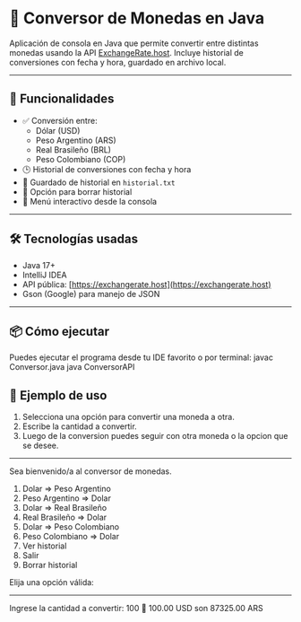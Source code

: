 # 💱 Conversor de Monedas en Java

Aplicación de consola en Java que permite convertir entre distintas monedas usando la API [ExchangeRate.host](https://exchangerate.host). 
Incluye historial de conversiones con fecha y hora, guardado en archivo local.

---

## 🚀 Funcionalidades

- ✅ Conversión entre:
  - Dólar (USD)
  - Peso Argentino (ARS)
  - Real Brasileño (BRL)
  - Peso Colombiano (COP)
- 🕒 Historial de conversiones con fecha y hora
- 💾 Guardado de historial en `historial.txt`
- 🧹 Opción para borrar historial
- 📜 Menú interactivo desde la consola

---

## 🛠️ Tecnologías usadas

- Java 17+
- IntelliJ IDEA
- API pública: [https://exchangerate.host](https://exchangerate.host)
- Gson (Google) para manejo de JSON

---

## 📦 Cómo ejecutar
Puedes ejecutar el programa desde tu IDE favorito o por terminal:
javac Conversor.java
java ConversorAPI

## 📸 Ejemplo de uso

1. Selecciona una opción para convertir una moneda a otra.
2. Escribe la cantidad a convertir.
3. Luego de la conversion puedes seguir con otra moneda o la opcion que se desee.

**************************************************************
Sea bienvenido/a al conversor de monedas.

1) Dolar => Peso Argentino
2) Peso Argentino => Dolar
3) Dolar => Real Brasileño
4) Real Brasileño => Dolar
5) Dolar => Peso Colombiano
6) Peso Colombiano => Dolar
7) Ver historial
8) Salir
9) Borrar historial

Elija una opción válida:
**************************************************************

Ingrese la cantidad a convertir: 100
💱 100.00 USD son 87325.00 ARS
